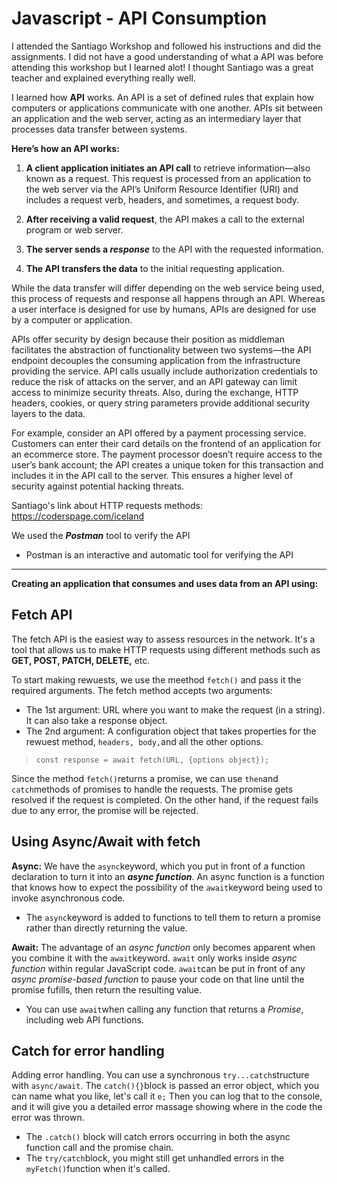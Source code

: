 # Javascript - API Consumption

I attended the Santiago Workshop and followed his instructions and did the assignments. I did not have a good understanding of what a API was before
attending this workshop but I learned alot! I thought Santiago was a great teacher and explained everything really well.

I learned how **API** works. An API is a set of defined rules that explain how computers or applications communicate with one another. APIs sit between an application and the web server, 
acting as an intermediary layer that processes data transfer between systems.

**Here’s how an API works:**
1. **A client application initiates an API call** to retrieve information—also known as a request. 
This request is processed from an application to the web server via the API’s Uniform Resource Identifier (URI) and includes a request verb, 
headers, and sometimes, a request body.

2. **After receiving a valid request**, the API makes a call to the external program or web server.

3. **The server sends a _response_** to the API with the requested information.

4. **The API transfers the data** to the initial requesting application.

While the data transfer will differ depending on the web service being used, this process of requests and response all happens through an API. 
Whereas a user interface is designed for use by humans, APIs are designed for use by a computer or application.

APIs offer security by design because their position as middleman facilitates the abstraction of functionality between two systems—the API 
endpoint decouples the consuming application from the infrastructure providing the service. 
API calls usually include authorization credentials to reduce the risk of attacks on the server, and an API gateway can limit access to minimize security threats. 
Also, during the exchange, HTTP headers, cookies, or query string parameters provide additional security layers to the data.

For example, consider an API offered by a payment processing service. Customers can enter their card details on the frontend of an application for an ecommerce store.
The payment processor doesn’t require access to the user’s bank account; the API creates a unique token for this transaction and includes it in the API call to the server. 
This ensures a higher level of security against potential hacking threats.

Santiago's link about HTTP requests methods: https://coderspage.com/iceland

We used the **_Postman_** tool to verify the API
- Postman is an interactive and automatic tool for verifying the API
 
---------------------------------------------------------------------------------
**Creating an application that consumes and uses data from an API using:** 

## **Fetch API**

The fetch API is the easiest way to assess resources in the network. It's a tool that allows us to make HTTP requests using different methods such as **GET, POST, PATCH, DELETE,** etc. 

To start making rewuests, we use the meethod ```fetch()``` and pass it the required arguments. The fetch method accepts two arguments:
- The 1st argument: URL where you want to make the request (in a string). It can also take a response object.
- The 2nd argument: A configuration object that takes properties for the rewuest method, ```headers, body,```and all the other options.
> ```const response = await fetch(URL, {options object});```

Since the method ```fetch()```returns a promise, we can use ```then```and ```catch```methods of promises to handle the requests. The promise gets resolved if the request is completed. On the other hand, if the request fails due to any error, the promise will be rejected.

## **Using Async/Await with fetch**

**Async:** We have the ```async```keyword, which you put in front of a function declaration to turn it into an ***async function***. An async function is a function that knows how to expect the possibility of the ```await```keyword being used to invoke asynchronous code.
- The ```async```keyword is added to functions to tell them to return a promise rather than directly returning the value.

**Await:** The advantage of an *async function* only becomes apparent when you combine it with the ```await```keyword. ```await``` only works inside *async function* within regular JavaScript code. ```await```can be put in front of any *async promise-based function* to 
pause your code on that line until the promise fufills, then return the resulting value. 
- You can use ```await```when calling any function that returns a *Promise*, including web API functions.

## **Catch for error handling**

Adding error handling. You can use a synchronous ```try...catch```structure with ```async/await```. The ```catch(){}```block is passed an error object, which you can name what you like, let's call it ```e;``` Then you can log that to the console, 
and it will give you a detailed error massage showing where in the code the error was thrown.
- The ```.catch()``` block will catch errors occurring in both the async function call and the promise chain.
- The ```try/catch```block, you might still get unhandled errors in the ```myFetch()```function when it's called.



